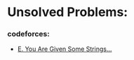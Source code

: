 
# Unsolved Problems:

### codeforces:
  - [E. You Are Given Some Strings...](https://codeforces.com/contest/1202/problem/E)
